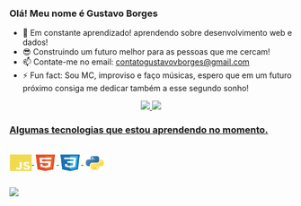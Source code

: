 ### Olá! Meu nome é Gustavo Borges

- 🌱 Em constante aprendizado! aprendendo sobre desenvolvimento web e dados!
- 😎 Construindo um futuro melhor para as pessoas que me cercam!
- 📫 Contate-me no email: contatogustavovborges@gmail.com
- ⚡ Fun fact: Sou MC, improviso e faço músicas, espero que em um futuro próximo consiga me dedicar também a esse segundo sonho!

<div align="center">
  <a href="https://github.com/Vugz">
  <img height="180em" src="https://github-readme-stats.vercel.app/api?username=vugz&show_icons=true&theme=tokyonight&include_all_commits=true&count_private=true"/>
  <img height="180em" src="https://github-readme-stats.vercel.app/api/top-langs/?username=vugz&layout=compact&langs_count=7&theme=tokyonight"/>
</div>
  
  ###   Algumas tecnologias que estou aprendendo no momento.
  
  <div style="display: inline_block"><br>
  <img align="center" alt="Vugz-Js" height="30" width="40" src="https://raw.githubusercontent.com/devicons/devicon/master/icons/javascript/javascript-plain.svg">
  <img align="center" alt="Vugz-HTML" height="30" width="40" src="https://raw.githubusercontent.com/devicons/devicon/master/icons/html5/html5-original.svg">
  <img align="center" alt="Vugz-CSS" height="30" width="40" src="https://raw.githubusercontent.com/devicons/devicon/master/icons/css3/css3-original.svg">
  <img align="center" alt="Vugz-Python" height="30" width="40" src="https://raw.githubusercontent.com/devicons/devicon/master/icons/python/python-original.svg">

 ##
    
  <div>
          <a href="https://www.linkedin.com/in/gustavo-viana-borges-3a288a22b/" target="_blank"><img src="https://img.shields.io/badge/-LinkedIn-%230077B5?style=for-the-       badge&logo=linkedin&logoColor=white" target="_blank"></a>  
  </div>
